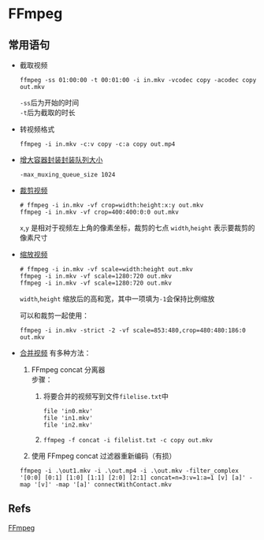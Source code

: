 # FFmpeg

## 常用语句

* 截取视频

  ```text
  ffmpeg -ss 01:00:00 -t 00:01:00 -i in.mkv -vcodec copy -acodec copy out.mkv
  ```

  `-ss`后为开始的时间  
  `-t`后为截取的时长

* 转视频格式

  ```text
  ffmpeg -i in.mkv -c:v copy -c:a copy out.mp4
  ```

* [增大容器封装封装队列大小](https://blog.csdn.net/noahsun1024/article/details/80875460)

  ```text
  -max_muxing_queue_size 1024
  ```

* [裁剪视频](https://amoskong.wordpress.com/2014/09/29/%E8%BD%AC-%E4%BD%BF%E7%94%A8-ffmpeg-%E7%BC%A9%E6%94%BE%E3%80%81%E8%A3%81%E5%89%AA%E3%80%81%E5%89%AA%E8%BE%91%E8%A7%86%E9%A2%91/)

    ```
    # ffmpeg -i in.mkv -vf crop=width:height:x:y out.mkv
    ffmpeg -i in.mkv -vf crop=400:400:0:0 out.mkv
    ```
    `x`,`y` 是相对于视频左上角的像素坐标，裁剪的七点
    `width`,`height` 表示要裁剪的像素尺寸

* [缩放视频](https://amoskong.wordpress.com/2014/09/29/%E8%BD%AC-%E4%BD%BF%E7%94%A8-ffmpeg-%E7%BC%A9%E6%94%BE%E3%80%81%E8%A3%81%E5%89%AA%E3%80%81%E5%89%AA%E8%BE%91%E8%A7%86%E9%A2%91/)

    ```
    # ffmpeg -i in.mkv -vf scale=width:height out.mkv
    ffmpeg -i in.mkv -vf scale=1280:720 out.mkv
    ffmpeg -i in.mkv -vf scale=1280:720 out.mkv
    ```
    `width`,`height` 缩放后的高和宽，其中一项填为`-1`会保持比例缩放

    可以和裁剪一起使用：
    ```
    ffmpeg -i in.mkv -strict -2 -vf scale=853:480,crop=480:480:186:0 out.mkv
    ```

* [合并视频](https://www.jianshu.com/p/a9bccc12229b)
    有多种方法：
    1. FFmpeg concat 分离器  
        步骤：
        1. 将要合并的视频写到文件`filelise.txt`中

            ```
            file 'in0.mkv'
            file 'in1.mkv'
            file 'in2.mkv'
            ```
        1. 
            ```
            ffmpeg -f concat -i filelist.txt -c copy out.mkv
            ```
    
    1. 使用 FFmpeg concat 过滤器重新编码（有损）
    ```
    ffmpeg -i .\out1.mkv -i .\out.mp4 -i .\out.mkv -filter_complex '[0:0] [0:1] [1:0] [1:1] [2:0] [2:1] concat=n=3:v=1:a=1 [v] [a]' -map '[v]' -map '[a]' connectWithContact.mkv
    ```

## Refs

[FFmpeg](https://ffmpeg.org/)


